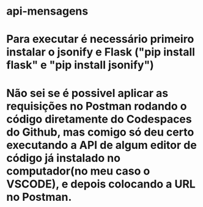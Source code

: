 # api-mensagens
# Para executar é necessário primeiro instalar o jsonify e Flask ("pip install flask" e "pip install jsonify")
# Não sei se é possivel aplicar as requisições no Postman rodando o código diretamente do Codespaces do Github, mas comigo só deu certo executando a API de algum editor de código já instalado no computador(no meu caso o VSCODE), e depois colocando a URL no Postman.
